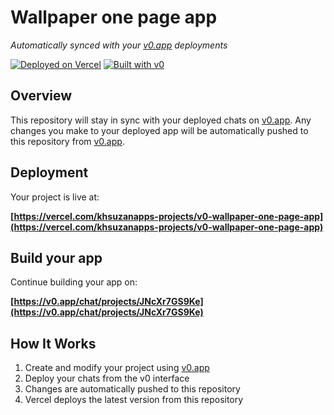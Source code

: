 # Wallpaper one page app

*Automatically synced with your [v0.app](https://v0.app) deployments*

[![Deployed on Vercel](https://img.shields.io/badge/Deployed%20on-Vercel-black?style=for-the-badge&logo=vercel)](https://vercel.com/khsuzanapps-projects/v0-wallpaper-one-page-app)
[![Built with v0](https://img.shields.io/badge/Built%20with-v0.app-black?style=for-the-badge)](https://v0.app/chat/projects/JNcXr7GS9Ke)

## Overview

This repository will stay in sync with your deployed chats on [v0.app](https://v0.app).
Any changes you make to your deployed app will be automatically pushed to this repository from [v0.app](https://v0.app).

## Deployment

Your project is live at:

**[https://vercel.com/khsuzanapps-projects/v0-wallpaper-one-page-app](https://vercel.com/khsuzanapps-projects/v0-wallpaper-one-page-app)**

## Build your app

Continue building your app on:

**[https://v0.app/chat/projects/JNcXr7GS9Ke](https://v0.app/chat/projects/JNcXr7GS9Ke)**

## How It Works

1. Create and modify your project using [v0.app](https://v0.app)
2. Deploy your chats from the v0 interface
3. Changes are automatically pushed to this repository
4. Vercel deploys the latest version from this repository